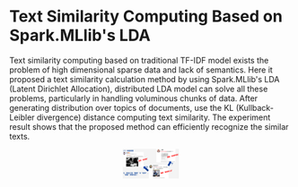 # Text Similarity Computing Based on Spark.MLlib's LDA
Text similarity computing based on traditional TF-IDF model exists the problem of high dimensional sparse data and lack of semantics. Here it proposed a text similarity calculation method by using Spark.MLlib's LDA (Latent Dirichlet Allocation), distributed LDA model can solve all these problems, particularly in handling voluminous chunks of data. After generating distribution over topics of documents, use the KL (Kullback-Leibler divergence) distance computing text similarity. The experiment result shows that the proposed method can efficiently recognize the similar texts.



<center><img src="https://github.com/yangym6/text-similarity-spark-lda/blob/master/screenshots/sim_1.png" width="20%" height="20%"></center>
